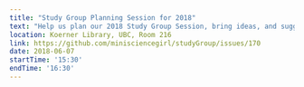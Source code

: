 ```yaml
---
title: "Study Group Planning Session for 2018"
text: "Help us plan our 2018 Study Group Session, bring ideas, and suggest topics you are interested in. All levels!"
location: Koerner Library, UBC, Room 216
link: https://github.com/minisciencegirl/studyGroup/issues/170
date: 2018-06-07
startTime: '15:30'
endTime: '16:30'
---
```

